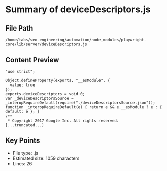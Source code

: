 # Summary of deviceDescriptors.js
  
## File Path
`/home/tabs/seo-engineering/automation/node_modules/playwright-core/lib/server/deviceDescriptors.js`

## Content Preview
```
"use strict";

Object.defineProperty(exports, "__esModule", {
  value: true
});
exports.deviceDescriptors = void 0;
var _deviceDescriptorsSource = _interopRequireDefault(require("./deviceDescriptorsSource.json"));
function _interopRequireDefault(e) { return e && e.__esModule ? e : { default: e }; }
/**
 * Copyright 2017 Google Inc. All rights reserved.
[...truncated...]
```

## Key Points
- File type: .js
- Estimated size: 1059 characters
- Lines: 26
